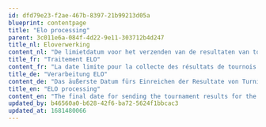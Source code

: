 ```yaml
---
id: dfd79e23-f2ae-467b-8397-21b99213d05a
blueprint: contentpage
title: "Elo processing"
parent: 3c011e6a-084f-4d22-9e11-303712b4d247
title_nl: Eloverwerking
content_nl: "De limietdatum voor het verzenden van de resultaten van toernooien voor het Belgisch eloklassement is nu vastgelegd op 3 dagen voor het einde van het trimester, ofwel op **27/09**, **28/12**, **28/03** en **27/06**. Ter heriinnering, de resultaten van toernooien DIENEN TEN ALLERLAATSTE binnen de 30 dagen na het einde van het toernooi te worden opgestuurd."
title_fr: "Traitement ELO"
content_fr: "La date limite pour la collecte des résultats de tournois pour le classement ELO belge est maintenant fixée à 3 jours avant la fin du trimestre, soit les **27/9**, **28/12**, **28/03** et **27/06**. Pour rappel, les résultats de tournois DOIVENT être envoyés dans les 30 jours après la fin de tournoi."
title_de: "Verarbeitung ELO"
content_de: "Das äußerste Datum fürs Einreichen der Resultate von Turnieren für die Belgische Elo-Wertungszahl (BEWZ) wird auf drei Tage vor Ende eines Trimesters festgelegt, d. h. am **27.09**, **28.12**, **28.03** und **27.06**. Es sei daran erinnert, dass die Turnierergebnisse innerhalb von 30 Tagen nach Turnierende eingesandt werden MÜSSEN."
title_en: "ELO processing"
content_en: "The final date for sending the tournament results for the Belgian ELO standings has now been defined as 3 days before the end of the quarter being the **27/9**, **28/12**, **28/03** and **27/06**. The results of the tournaments must be sent within 30 days after the end of tournament"
updated_by: b46560a0-b628-42f6-ba72-5624f1bbcac3
updated_at: 1681480066
---
```

